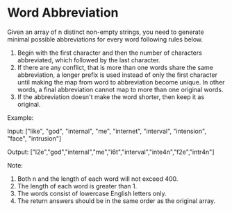 # Word Abbreviation


Given an array of n distinct non-empty strings, you need to generate minimal possible abbreviations for every word following rules below.

1. Begin with the first character and then the number of characters abbreviated, which followed by the last character.
2. If there are any conflict, that is more than one words share the same abbreviation, a longer prefix is used instead of only the first character until making the map from word to abbreviation become unique. In other words, a final abbreviation cannot map to more than one original words.
3. If the abbreviation doesn't make the word shorter, then keep it as original.

Example:

Input: ["like", "god", "internal", "me", "internet", "interval", "intension", "face", "intrusion"]

Output: ["l2e","god","internal","me","i6t","interval","inte4n","f2e","intr4n"]
 

Note:

1. Both n and the length of each word will not exceed 400.
2. The length of each word is greater than 1.
3. The words consist of lowercase English letters only.
4. The return answers should be in the same order as the original array.